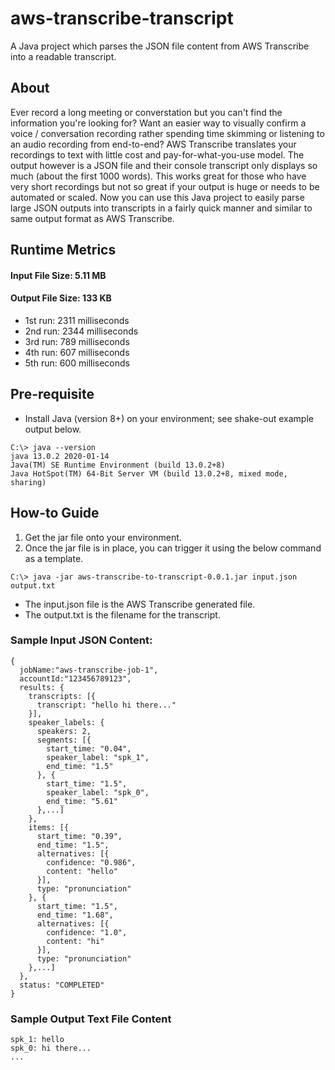# aws-transcribe-transcript
A Java project which parses the JSON file content from AWS Transcribe into a readable transcript. 

## About
Ever record a long meeting or converstation but you can't find the information you're looking for?
Want an easier way to visually confirm a voice / conversation recording rather spending time skimming or listening to an audio recording from end-to-end?
AWS Transcribe translates your recordings to text with little cost and pay-for-what-you-use model. 
The output however is a JSON file and their console transcript only displays so much (about the first 1000 words). 
This works great for those who have very short recordings but not so great if your output is huge or needs to be automated or scaled. 
Now you can use this Java project to easily parse large JSON outputs into transcripts in a fairly quick manner and similar to same output format as AWS Transcribe. 

## Runtime Metrics
#### Input File Size: 5.11 MB  
#### Output File Size: 133 KB  
- 1st run: 2311 milliseconds
- 2nd run: 2344 milliseconds
- 3rd run: 789 milliseconds
- 4th run: 607 milliseconds
- 5th run: 600 milliseconds

## Pre-requisite
- Install Java (version 8+) on your environment; see shake-out example output below.
```:
C:\> java --version
java 13.0.2 2020-01-14
Java(TM) SE Runtime Environment (build 13.0.2+8)
Java HotSpot(TM) 64-Bit Server VM (build 13.0.2+8, mixed mode, sharing)
```

## How-to Guide
1. Get the jar file onto your environment. 
2. Once the jar file is in place, you can trigger it using the below command as a template.
```:
C:\> java -jar aws-transcribe-to-transcript-0.0.1.jar input.json output.txt
```
  - The input.json file is the AWS Transcribe generated file. 
  - The output.txt is the filename for the transcript. 

### Sample Input JSON Content:
```JSON:
{
  jobName:"aws-transcribe-job-1",
  accountId:"123456789123",
  results: {
    transcripts: [{
      transcript: "hello hi there..."
    }],
    speaker_labels: {
      speakers: 2,
      segments: [{
        start_time: "0.04",
        speaker_label: "spk_1",
        end_time: "1.5"
      }, {
        start_time: "1.5",
        speaker_label: "spk_0",
        end_time: "5.61"
      },...]
    },
    items: [{
      start_time: "0.39",
      end_time: "1.5",
      alternatives: [{
        confidence: "0.986",
        content: "hello"
      }],
      type: "pronunciation"
    }, {
      start_time: "1.5",
      end_time: "1.68",
      alternatives: [{
        confidence: "1.0",
        content: "hi"
      }],
      type: "pronunciation"
    },...]
  },
  status: "COMPLETED"
}
```

### Sample Output Text File Content
```:
spk_1: hello
spk_0: hi there...
...
```
